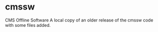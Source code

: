 # cmssw
CMS Offline Software
A local copy of an older release of the cmssw code with some files added.
